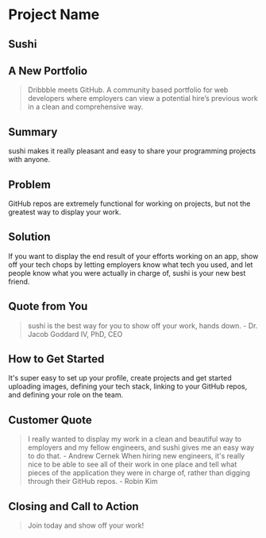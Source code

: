 # Project Name #

<!-- 
> This material was originally posted [here](http://www.quora.com/What-is-Amazons-approach-to-product-development-and-product-management). It is reproduced here for posterities sake.

There is an approach called "working backwards" that is widely used at Amazon. They work backwards from the customer, rather than starting with an idea for a product and trying to bolt customers onto it. While working backwards can be applied to any specific product decision, using this approach is especially important when developing new products or features.

For new initiatives a product manager typically starts by writing an internal press release announcing the finished product. The target audience for the press release is the new/updated product's customers, which can be retail customers or internal users of a tool or technology. Internal press releases are centered around the customer problem, how current solutions (internal or external) fail, and how the new product will blow away existing solutions.

If the benefits listed don't sound very interesting or exciting to customers, then perhaps they're not (and shouldn't be built). Instead, the product manager should keep iterating on the press release until they've come up with benefits that actually sound like benefits. Iterating on a press release is a lot less expensive than iterating on the product itself (and quicker!).

If the press release is more than a page and a half, it is probably too long. Keep it simple. 3-4 sentences for most paragraphs. Cut out the fat. Don't make it into a spec. You can accompany the press release with a FAQ that answers all of the other business or execution questions so the press release can stay focused on what the customer gets. My rule of thumb is that if the press release is hard to write, then the product is probably going to suck. Keep working at it until the outline for each paragraph flows. 

Oh, and I also like to write press-releases in what I call "Oprah-speak" for mainstream consumer products. Imagine you're sitting on Oprah's couch and have just explained the product to her, and then you listen as she explains it to her audience. That's "Oprah-speak", not "Geek-speak".

Once the project moves into development, the press release can be used as a touchstone; a guiding light. The product team can ask themselves, "Are we building what is in the press release?" If they find they're spending time building things that aren't in the press release (overbuilding), they need to ask themselves why. This keeps product development focused on achieving the customer benefits and not building extraneous stuff that takes longer to build, takes resources to maintain, and doesn't provide real customer benefit (at least not enough to warrant inclusion in the press release).
 -->
 
## Sushi ##


## A New Portfolio ##
  > Dribbble meets GitHub. A community based portfolio for web developers where employers can view a potential hire’s previous work in a clean and comprehensive way.

## Summary ##
  sushi makes it really pleasant and easy to share your programming projects with anyone. 

## Problem ##
  GitHub repos are extremely functional for working on projects, but not the greatest way to display your work. 

## Solution ##
  If you want to display the end result of your efforts working on an app, show off your tech chops by letting employers know what tech you used, and let people know what you were actually in charge of, sushi is your new best friend.

## Quote from You ##
  > sushi is the best way for you to show off your work, hands down. - Dr. Jacob Goddard IV, PhD, CEO

## How to Get Started ##
  It's super easy to set up your profile, create projects and get started uploading images, defining your tech stack, linking to your GitHub repos, and defining your role on the team.

## Customer Quote ##
  > I really wanted to display my work in a clean and beautiful way to employers and my fellow engineers, and sushi gives me an easy way to do that. - Andrew Cernek
  > When hiring new engineers, it's really nice to be able to see all of their work in one place and tell what pieces of the application they were in charge of, rather than digging through their GitHub repos. - Robin Kim

## Closing and Call to Action ##
  > Join today and show off your work!
